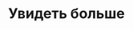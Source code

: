 ---
title: "Увидеть больше"
description: "Wheel of Heaven is a knowledge base exploring the working hypothesis that life on Earth was intelligently designed by an extraterrestrial civilization, the so-called Elohim."
chapter: "4"
weight: 400
---